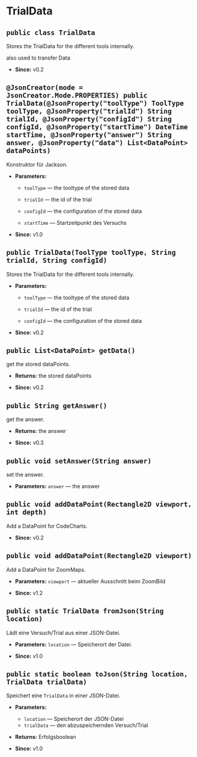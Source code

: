 # TrialData


## `public class TrialData`

Stores the TrialData for the different tools internally.



also used to transfer Data

 * **Since:** v0.2

## `@JsonCreator(mode = JsonCreator.Mode.PROPERTIES) public TrialData(@JsonProperty("toolType") ToolType toolType, @JsonProperty("trialId") String trialId, @JsonProperty("configId") String configId, @JsonProperty("startTime") DateTime startTime, @JsonProperty("answer") String answer, @JsonProperty("data") List<DataPoint> dataPoints)`

Konstruktor für Jackson.

 * **Parameters:**
   * `toolType` — the tooltype of the stored data
   * `trialId` — the id of the trial
   * `configId` — the configuration of the stored data
   * `startTime` — Startzeitpunkt des Versuchs

     <p>
 * **Since:** v1.0

## `public TrialData(ToolType toolType, String trialId, String configId)`

Stores the TrialData for the different tools internally.

 * **Parameters:**
   * `toolType` — the tooltype of the stored data
   * `trialId` — the id of the trial
   * `configId` — the configuration of the stored data

     <p>
 * **Since:** v0.2

## `public List<DataPoint> getData()`

get the stored dataPoints.

 * **Returns:** the stored dataPoints

     <p>
 * **Since:** v0.2

## `public String getAnswer()`

get the answer.

 * **Returns:** the answer

     <p>
 * **Since:** v0.3

## `public void setAnswer(String answer)`

set the answer.

 * **Parameters:** `answer` — the answer

## `public void addDataPoint(Rectangle2D viewport, int depth)`

Add a DataPoint for CodeCharts.

 * **Since:** v0.2

## `public void addDataPoint(Rectangle2D viewport)`

Add a DataPoint for ZoomMaps.

 * **Parameters:** `viewport` — aktueller Ausschnitt beim ZoomBild

     <p>
 * **Since:** v1.2

## `public static TrialData fromJson(String location)`

Lädt eine Versuch/Trial aus einer JSON-Datei.

 * **Parameters:** `location` — Speicherort der Datei.

     <p>
 * **Since:** v1.0

## `public static boolean toJson(String location, TrialData trialData)`

Speichert eine `TrialData` in einer JSON-Datei.

 * **Parameters:**
   * `location` — Speicherort der JSON-Datei
   * `trialData` — den abzuspeichernden Versuch/Trial
 * **Returns:** Erfolgsboolean

     <p>
 * **Since:** v1.0

